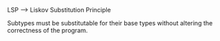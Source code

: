 
LSP --> Liskov Substitution Principle

Subtypes must be substitutable for their base types without altering the correctness of the program.